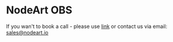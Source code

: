 # NodeArt OBS

If you wan't to book a call - please use [link](https://cal.com/nosovk) or contact us via email: [sales@nodeart.io](mailto:sales@nodeart.io)
